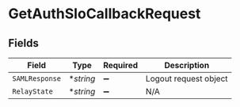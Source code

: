 # GetAuthSloCallbackRequest


## Fields

| Field                 | Type                  | Required              | Description           |
| --------------------- | --------------------- | --------------------- | --------------------- |
| `SAMLResponse`        | **string*             | :heavy_minus_sign:    | Logout request object |
| `RelayState`          | **string*             | :heavy_minus_sign:    | N/A                   |